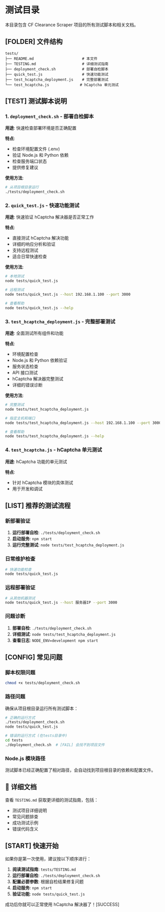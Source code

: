 # 测试目录

本目录包含 CF Clearance Scraper 项目的所有测试脚本和相关文档。

## [FOLDER] 文件结构

```
tests/
├── README.md                      # 本文件
├── TESTING.md                     # 详细测试指南
├── deployment_check.sh            # 部署自检脚本
├── quick_test.js                  # 快速功能测试
├── test_hcaptcha_deployment.js    # 完整部署测试
└── test_hcaptcha.js              # hCaptcha 单元测试
```

## [TEST] 测试脚本说明

### 1. `deployment_check.sh` - 部署自检脚本
**用途**: 快速检查部署环境是否正确配置

**特点**:
- 检查环境配置文件 (.env)
- 验证 Node.js 和 Python 依赖
- 检查服务端口状态
- 提供修复建议

**使用方法**:
```bash
# 从项目根目录运行
./tests/deployment_check.sh
```

### 2. `quick_test.js` - 快速功能测试
**用途**: 快速验证 hCaptcha 解决器是否正常工作

**特点**:
- 直接测试 hCaptcha 解决功能
- 详细的响应分析和验证
- 支持远程测试
- 适合日常快速检查

**使用方法**:
```bash
# 本地测试
node tests/quick_test.js

# 远程测试
node tests/quick_test.js --host 192.168.1.100 --port 3000

# 查看帮助
node tests/quick_test.js --help
```

### 3. `test_hcaptcha_deployment.js` - 完整部署测试
**用途**: 全面测试所有组件和功能

**特点**:
- 环境配置检查
- Node.js 和 Python 依赖验证
- 服务状态检查
- API 接口测试
- hCaptcha 解决器完整测试
- 详细的错误诊断

**使用方法**:
```bash
# 完整测试
node tests/test_hcaptcha_deployment.js

# 指定主机和端口
node tests/test_hcaptcha_deployment.js --host 192.168.1.100 --port 3000

# 查看帮助
node tests/test_hcaptcha_deployment.js --help
```

### 4. `test_hcaptcha.js` - hCaptcha 单元测试
**用途**: hCaptcha 功能的单元测试

**特点**:
- 针对 hCaptcha 模块的具体测试
- 用于开发和调试

## [LIST] 推荐的测试流程

### 新部署验证
1. **运行部署自检**: `./tests/deployment_check.sh`
2. **启动服务**: `npm start`
3. **运行完整测试**: `node tests/test_hcaptcha_deployment.js`

### 日常维护检查
```bash
# 快速功能检查
node tests/quick_test.js
```

### 远程部署验证
```bash
# 从其他机器测试
node tests/quick_test.js --host 服务器IP --port 3000
```

### 问题诊断
1. **部署自检**: `./tests/deployment_check.sh`
2. **详细测试**: `node tests/test_hcaptcha_deployment.js`
3. **查看日志**: `NODE_ENV=development npm start`

## [CONFIG] 常见问题

### 脚本权限问题
```bash
chmod +x tests/deployment_check.sh
```

### 路径问题
确保从项目根目录运行所有测试脚本：
```bash
# 正确的运行方式
./tests/deployment_check.sh
node tests/quick_test.js

# 错误的运行方式 (在tests目录中)
cd tests
./deployment_check.sh  # [FAIL] 会找不到项目文件
```

### Node.js 模块路径
测试脚本已经正确配置了相对路径，会自动找到项目根目录的依赖和配置文件。

## 📖 详细文档

查看 `TESTING.md` 获取更详细的测试指南，包括：
- 测试项目详细说明
- 常见问题排查
- 成功测试示例
- 错误代码含义

## [START] 快速开始

如果你是第一次使用，建议按以下顺序进行：

1. **阅读测试指南**: `tests/TESTING.md`
2. **运行部署自检**: `./tests/deployment_check.sh`
3. **配置必要参数**: 根据自检结果修复问题
4. **启动服务**: `npm start`
5. **验证功能**: `node tests/quick_test.js`

成功后你就可以正常使用 hCaptcha 解决器了！[SUCCESS]